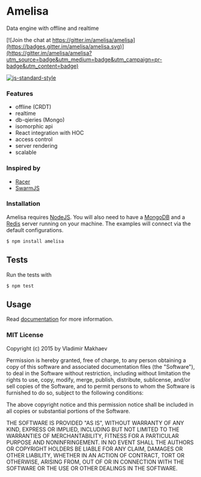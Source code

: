 # Amelisa

Data engine with offline and realtime

[![Join the chat at https://gitter.im/amelisa/amelisa](https://badges.gitter.im/amelisa/amelisa.svg)](https://gitter.im/amelisa/amelisa?utm_source=badge&utm_medium=badge&utm_campaign=pr-badge&utm_content=badge)

[![js-standard-style](https://cdn.rawgit.com/feross/standard/master/badge.svg)](https://github.com/feross/standard)

### Features
- offline (CRDT)
- realtime
- db-qieries (Mongo)
- isomorphic api
- React integration with HOC
- access control
- server rendering
- scalable

### Inspired by
- [Racer](https://github.com/derbyjs/racer)
- [SwarmJS](https://github.com/gritzko/swarm)

### Installation

Amelisa requires [NodeJS](http://nodejs.org/). You will also need to have a [MongoDB](http://docs.mongodb.org/manual/installation/) and a [Redis](http://redis.io/download) server running on your machine. The examples will connect via the default configurations.

```
$ npm install amelisa
```

## Tests

Run the tests with

```
$ npm test
```

## Usage

Read [documentation](http://amelisajs.com) for more information.

### MIT License
Copyright (c) 2015 by Vladimir Makhaev

Permission is hereby granted, free of charge, to any person obtaining a copy
of this software and associated documentation files (the "Software"), to deal
in the Software without restriction, including without limitation the rights
to use, copy, modify, merge, publish, distribute, sublicense, and/or sell
copies of the Software, and to permit persons to whom the Software is
furnished to do so, subject to the following conditions:

The above copyright notice and this permission notice shall be included in
all copies or substantial portions of the Software.

THE SOFTWARE IS PROVIDED "AS IS", WITHOUT WARRANTY OF ANY KIND, EXPRESS OR
IMPLIED, INCLUDING BUT NOT LIMITED TO THE WARRANTIES OF MERCHANTABILITY,
FITNESS FOR A PARTICULAR PURPOSE AND NONINFRINGEMENT. IN NO EVENT SHALL THE
AUTHORS OR COPYRIGHT HOLDERS BE LIABLE FOR ANY CLAIM, DAMAGES OR OTHER
LIABILITY, WHETHER IN AN ACTION OF CONTRACT, TORT OR OTHERWISE, ARISING FROM,
OUT OF OR IN CONNECTION WITH THE SOFTWARE OR THE USE OR OTHER DEALINGS IN
THE SOFTWARE.
